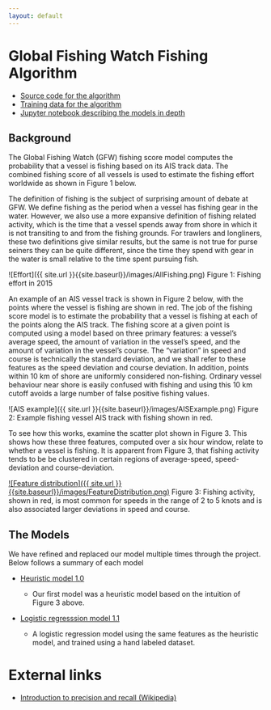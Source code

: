 ```yaml
---
layout: default
---
```


<style>
  table, tr, td {
    border: 1px solid;
    border-collapse: collapse;
  }
</style>

# Global Fishing Watch Fishing Algorithm

* [Source code for the algorithm](https://github.com/GlobalFishingWatch/vessel-scoring)
* [Training data for the algorithm](anonymized.html)
* [Jupyter notebook describing the models in depth](https://github.com/GlobalFishingWatch/vessel-scoring/blob/master/notebooks/Model-Descriptions.ipynb)

## Background
The Global Fishing Watch (GFW) fishing score model computes the
probability that a vessel is fishing based on its AIS track data. The
combined fishing score of all vessels is used to estimate the fishing
effort worldwide as shown in Figure 1 below.

The definition of fishing is the subject of surprising amount of
debate at GFW. We define fishing as the period when a vessel has
fishing gear in the water. However, we also use a more expansive
definition of fishing related activity, which is the time that a
vessel spends away from shore in which it is not transiting to and
from the fishing grounds. For trawlers and longliners, these two
definitions give similar results, but the same is not true for purse
seiners they can be quite different, since the time they spend with
gear in the water is small relative to the time spent pursuing fish.

![Effort]({{ site.url }}{{site.baseurl}}/images/AllFishing.png) 
Figure 1: Fishing effort in 2015

An example of an AIS vessel track is shown in Figure 2 below, with the
points where the vessel is fishing are shown in red. The job of the
fishing score model is to estimate the probability that a vessel is
fishing at each of the points along the AIS track. The fishing score
at a given point is computed using a model based on three primary
features: a vessel’s average speed, the amount of variation in the
vessel’s speed, and the amount of variation in the vessel’s course.
The “variation” in speed and course is technically the standard
deviation, and we shall refer to these features as the speed deviation
and course deviation. In addition, points within 10 km of shore are
uniformly considered non-fishing. Ordinary vessel behaviour near shore
is easily confused with fishing and using this 10 km cutoff avoids a
large number of false positive fishing values.

![AIS example]({{ site.url }}{{site.baseurl}}/images/AISExample.png) 
Figure 2: Example fishing vessel AIS track with fishing shown in red.

To see how this works, examine the scatter plot shown in Figure 3.
This shows how these three features, computed over a six hour window,
relate to whether a vessel is fishing. It is apparent from Figure 3,
that fishing activity tends to be be clustered in certain regions of
average-speed, speed-deviation and course-deviation.

[![Feature distribution]({{ site.url }}{{site.baseurl}}/images/FeatureDistribution.png)](https://github.com/GlobalFishingWatch/vessel-scoring/blob/master/notebooks/Documentation-Figures.ipynb)
Figure 3: Fishing activity, shown in red, is most common for speeds in
the range of 2 to 5 knots and is also associated larger deviations in
speed and course.


## The Models
We have refined and replaced our model multiple times through the
project. Below follows a summary of each model

* [Heuristic model 1.0](fishing__heuristic_1_0.md)
  * Our first model was a heuristic model based on the intuition of Figure 3 above.

* [Logistic regresssion model 1.1](fishing__logistic_1_1.html)
  * A logistic regression model using the same features as the
    heuristic model, and trained using a hand labeled dataset.

# External links
* [Introduction to precision and recall (Wikipedia)](https://en.wikipedia.org/wiki/Precision_and_recall)
